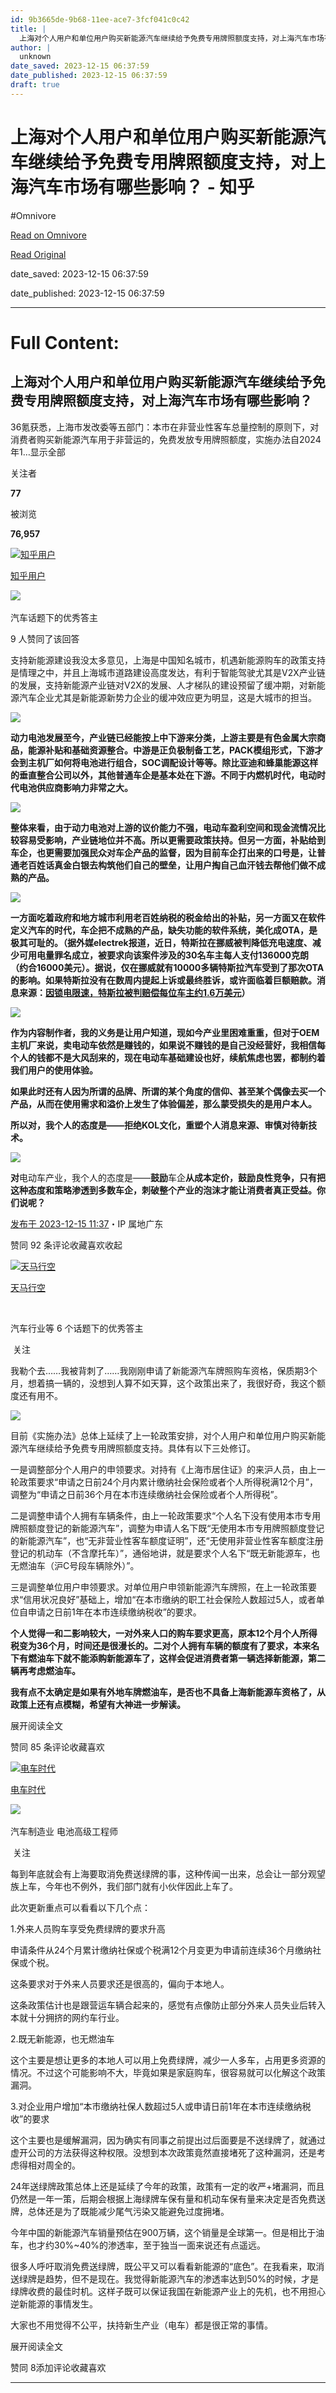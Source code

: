```yaml
---
id: 9b3665de-9b68-11ee-ace7-3fcf041c0c42
title: |
  上海对个人用户和单位用户购买新能源汽车继续给予免费专用牌照额度支持，对上海汽车市场有哪些影响？ - 知乎
author: |
  unknown
date_saved: 2023-12-15 06:37:59
date_published: 2023-12-15 06:37:59
draft: true
---
```


# 上海对个人用户和单位用户购买新能源汽车继续给予免费专用牌照额度支持，对上海汽车市场有哪些影响？ - 知乎
#Omnivore

[Read on Omnivore](https://omnivore.app/me/-18c6e597d54)

[Read Original](https://www.zhihu.com/question/635048331/answer/3327038803)

date_saved: 2023-12-15 06:37:59

date_published: 2023-12-15 06:37:59

--- 

# Full Content: 

## 上海对个人用户和单位用户购买新能源汽车继续给予免费专用牌照额度支持，对上海汽车市场有哪些影响？

36氪获悉，上海市发改委等五部门：本市在非营业性客车总量控制的原则下，对消费者购买新能源汽车用于非营运的，免费发放专用牌照额度，实施办法自2024年1…显示全部 ​

关注者

**77**

被浏览

**76,957**

[![知乎用户](https://proxy-prod.omnivore-image-cache.app/0x0,sOou2FVwPArYSG0uw2ZthdNkXqlmhNxbVHGSMtGCxFg0/https://pic1.zhimg.com/v2-abed1a8c04700ba7d72b45195223e0ff_l.jpg?source=2c26e567)](https://www.zhihu.com/people/faa78faa8b2e066a85da17881db5bb94)

[知乎用户](https://www.zhihu.com/people/faa78faa8b2e066a85da17881db5bb94)

[​](https://www.zhihu.com/question/48509984)​![](https://proxy-prod.omnivore-image-cache.app/0x0,sRpP1H2oa_TfsDLpATwsIt6ipVLRN7HlUZGTch2Ee4JQ/https://picx.zhimg.com/v2-4812630bc27d642f7cafcd6cdeca3d7a.jpg?source=88ceefae)

汽车话题下的优秀答主

9 人赞同了该回答

支持新能源建设我没太多意见，上海是中国知名城市，机遇新能源购车的政策支持是情理之中，并且上海城市道路建设高度发达，有利于智能驾驶尤其是V2X产业链的发展，支持新能源产业链对V2X的发展、人才梯队的建设预留了缓冲期，对新能源汽车企业尤其是新能源新势力企业的缓冲效应更为明显，这是大城市的担当。

![](https://proxy-prod.omnivore-image-cache.app/1500x1001,sLKzmEyFih861-RNk4bZ2I0BJSEhYJfVGgGoUGMluUnE/https://pic1.zhimg.com/50/v2-e8282f43f47fe3e4fa6ad6a4c3e1e91e_720w.jpg?source=2c26e567)

**动力电池发展至今，产业链已经能按上中下游来分类，上游主要是有色金属大宗商品，能源补贴和基础资源整合。中游是正负极制备工艺，PACK模组形式，下游才会到主机厂如何将电池进行组合，SOC调配设计等等。除比亚迪和蜂巢能源这样的垂直整合公司以外，其他普通车企是基本处在下游。不同于内燃机时代，电动时代电池供应商影响力非常之大。**

![](https://proxy-prod.omnivore-image-cache.app/768x500,s4MIpUHVTBz5mJhafoKCGMjB6xt06Pd2iN2SCiFHdnHM/https://pic1.zhimg.com/50/v2-997283cb618ce646b2019a2359aa0f4e_720w.jpg?source=2c26e567)

**整体来看，由于动力电池对上游的议价能力不强，电动车盈利空间和现金流情况比较容易受影响，产业链地位并不高。所以更需要政策扶持。但另一方面，补贴给到车企，也更需要加强民众对车企产品的监督，因为目前车企打出来的口号是，让普通老百姓话真金白银去构筑他们自己的壁垒，让用户掏自己血汗钱去帮他们做不成熟的产品。**

![](https://proxy-prod.omnivore-image-cache.app/630x355,scHAVkJYEMzGHRP4IxKRF3L3nXsA9pXcorytoD3OET7k/https://pic1.zhimg.com/50/v2-269783a49866e9d9bb8c1edaf35cb55f_720w.jpg?source=2c26e567)

**一方面吃着政府和地方城市利用老百姓纳税的税金给出的补贴，另一方面又在软件定义汽车的时代，车企把不成熟的产品，缺失功能的软件系统，美化成OTA，是极其可耻的。（**据外媒electrek报道，近日，特斯拉在挪威被判降低充电速度、减少可用电量罪名成立，被要求向该案件涉及的30名车主每人支付136000克朗（约合16000美元）。据说，仅在挪威就有10000多辆特斯拉汽车受到了那次OTA的影响。如果特斯拉没有在数周内提起上诉或最终胜诉，或许面临着巨额赔款。消息来源：[因锁电限速，特斯拉被判赔偿每位车主约1.6万美元](https://link.zhihu.com/?target=https%3A//www.sohu.com/a/468318677%5F329768)**）**

![](https://proxy-prod.omnivore-image-cache.app/1080x810,s8a1sPkqJIdodILZB2ma_6-gFoskxQSxDWssbETmYHIw/https://pic1.zhimg.com/50/v2-43c07f707d03315393afab2842eb615d_720w.jpg?source=2c26e567)

**作为内容制作者，我的义务是让用户知道，现如今产业里困难重重，但对于OEM主机厂来说，卖电动车依然是赚钱的，如果说不赚钱的是自己没经营好，我相信每个人的钱都不是大风刮来的，现在电动车基础建设也好，续航焦虑也罢，都制约着我们用户的使用体验。**

**如果此时还有人因为所谓的品牌、所谓的某个角度的信仰、甚至某个偶像去买一个产品，从而在使用需求和溢价上发生了体验偏差，那么蒙受损失的是用户本人。**

**所以对，我个人的态度是——拒绝KOL文化，重塑个人消息来源、审慎对待新技术。**

![](https://proxy-prod.omnivore-image-cache.app/1248x98,s5vLyAS9PZIUaphmnkB4y8vqO1YvpJ8LGd_nePHUHaHM/https://pica.zhimg.com/50/v2-358d1cdb415239e7218ce455b17b7375_720w.jpg?source=2c26e567)

**对**电动车产业，我个人的态度是——**鼓励**车企**从成本定价，鼓励良性竞争，只有把这种态度和策略渗透到多数车企，刺破整个产业的泡沫才能让消费者真正受益。你们说呢？**

[发布于 2023-12-15 11:37](https://www.zhihu.com/question/635048331/answer/3327038803)・IP 属地广东

​赞同 9​​2 条评论​收藏​喜欢收起​

[![天马行空](https://proxy-prod.omnivore-image-cache.app/0x0,sjVa1rncD0R_6wG2b1GPfnB97iCDooQZwv7zLUwVj_UE/https://pic1.zhimg.com/v2-aea9f6ae38ac2b6e3db44886588fc17d_l.jpg?source=1def8aca)](https://www.zhihu.com/people/qian-yao-yi-22)

[天马行空](https://www.zhihu.com/people/qian-yao-yi-22)

[​](https://www.zhihu.com/question/48509984)

汽车行业等 6 个话题下的优秀答主

​ 关注

我勒个去……我被背刺了……我刚刚申请了新能源汽车牌照购车资格，保质期3个月，想着搞一辆的，没想到人算不如天算，这个政策出来了，我很好奇，我这个额度还有用不。

![](https://proxy-prod.omnivore-image-cache.app/1280x0,siJbZBNgAKJ0_IIWzj0IsySdq0xaKZ-N48bGcwF3SFRQ/https://picx.zhimg.com/50/v2-dcf9fcf74a049b3a9086ada76bbed1ec_720w.jpg?source=1def8aca)

目前《实施办法》总体上延续了上一轮政策安排，对个人用户和单位用户购买新能源汽车继续给予免费专用牌照额度支持。具体有以下三处修订。

一是调整部分个人用户的申领要求。对持有《上海市居住证》的来沪人员，由上一轮政策要求“申请之日前24个月内累计缴纳社会保险或者个人所得税满12个月”，调整为“申请之日前36个月在本市连续缴纳社会保险或者个人所得税”。

二是调整申请个人拥有车辆条件，由上一轮政策要求“个人名下没有使用本市专用牌照额度登记的新能源汽车”，调整为申请人名下既“无使用本市专用牌照额度登记的新能源汽车”，也“无非营业性客车额度证明”，还“无使用非营业性客车额度注册登记的机动车（不含摩托车）”，通俗地讲，就是要求个人名下“既无新能源车，也无燃油车（沪C号段车辆除外）”。

三是调整单位用户申领要求。对单位用户申领新能源汽车牌照，在上一轮政策要求“信用状况良好”基础上，增加“在本市缴纳的职工社会保险人数超过5人，或者单位自申请之日前1年在本市连续缴纳税收”的要求。

**个人觉得一和二影响较大，一对外来人口的购车要求更高，原本12个月个人所得税变为36个月，时间还是很漫长的。二对个人拥有车辆的额度有了要求，本来名下有燃油车下就不能添购新能源车了，这样会促进消费者第一辆选择新能源，第二辆再考虑燃油车。**

**我有点不太确定是如果有外地车牌燃油车，是否也不具备上海新能源车资格了，从政策上还有点模糊，希望有大神进一步解读。**

展开阅读全文​

​赞同 8​​5 条评论​收藏​喜欢

[![电车时代](https://proxy-prod.omnivore-image-cache.app/0x0,smZYuSzFJI7DBD0DtYZ8eLLXBtqSk-_4ce0oqzLZllRk/https://picx.zhimg.com/v2-b1fad0e6ca1287db5ff34ad6177af1f5_l.jpg?source=1def8aca)](https://www.zhihu.com/people/gua-niu-81-39-5)

[电车时代](https://www.zhihu.com/people/gua-niu-81-39-5)

[​](https://www.zhihu.com/question/48510028)​![](https://proxy-prod.omnivore-image-cache.app/0x0,sEQaOWrSM4sYxMszrQ6lhsM51WgM5AvlqxCkeG6GJZz4/https://pic1.zhimg.com/v2-4812630bc27d642f7cafcd6cdeca3d7a.jpg?source=88ceefae)

汽车制造业 电池高级工程师

​ 关注

每到年底就会有上海要取消免费送绿牌的事，这种传闻一出来，总会让一部分观望族上车，今年也不例外，我们部门就有小伙伴因此上车了。

此次更新重点可以看看以下几个点：

1.外来人员购车享受免费绿牌的要求升高

申请条件从24个月累计缴纳社保或个税满12个月变更为申请前连续36个月缴纳社保或个税。

这条要求对于外来人员要求还是很高的，偏向于本地人。

这条政策估计也是跟营运车辆合起来的，感觉有点像防止部分外来人员失业后转入本就十分拥挤的网约车行业。

2.既无新能源，也无燃油车

这个主要是想让更多的本地人可以用上免费绿牌，减少一人多车，占用更多资源的情况。不过这个可能影响不大，毕竟如果是家庭购车，很容易就可以化解这个政策漏洞。

3.对企业用户增加“本市缴纳社保人数超过5人或申请日前1年在本市连续缴纳税收”的要求

这个主要也是缓解漏洞，因为确实有同事之前提出过后面要是不送绿牌了，就通过虚开公司的方法获得这种权限。没想到本次政策竟然直接堵死了这种漏洞，还是考虑得相对周全的。

24年送绿牌政策总体上还是延续了今年的政策，政策有一定的收严+堵漏洞，而且仍然是一年一策，后期会根据上海绿牌车保有量和机动车保有量来决定是否免费送牌，总体还是为了既能减少尾气污染又能避免过度拥堵。

今年中国的新能源汽车销量预估在900万辆，这个销量是全球第一。但是相比于油车，也才约30%\~40%的渗透率，至于独当一面来说还有点遥远。

很多人呼吁取消免费送绿牌，既公平又可以看看新能源的“底色”。在我看来，取消送绿牌是趋势，但不是现在。我觉得新能源汽车的渗透率达到50%的时候，才是绿牌收费的最佳时机。这样子既可以保证我国在新能源产业上的先机，也不用担心逆新能源的事情发生。

大家也不用觉得不公平，扶持新生产业（电车）都是很正常的事情。

展开阅读全文​

​赞同 8​​添加评论​收藏​喜欢

---

